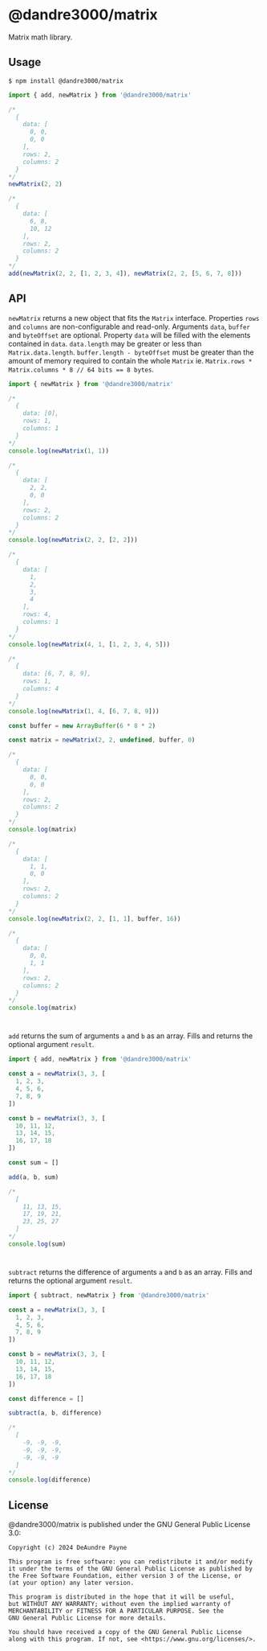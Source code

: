 # @dandre3000/matrix
Matrix math library.

## Usage
`$ npm install @dandre3000/matrix`

```js
import { add, newMatrix } from '@dandre3000/matrix'

/*
  {
    data: [
      0, 0,
      0, 0
    ],
    rows: 2,
    columns: 2
  }
*/
newMatrix(2, 2)

/*
  {
    data: [
      6, 8,
      10, 12
    ],
    rows: 2,
    columns: 2
  }
*/
add(newMatrix(2, 2, [1, 2, 3, 4]), newMatrix(2, 2, [5, 6, 7, 8]))
```

## API
`newMatrix` returns a new object that fits the `Matrix` interface. Properties `rows` and `columns` are non-configurable and read-only.
Arguments `data`, `buffer` and `byteOffset` are optional. Property `data` will be filled with the elements contained in `data`.
`data.length` may be greater or less than `Matrix.data.length`. `buffer.length - byteOffset` must be greater than the amount of memory required to contain the whole `Matrix` ie. `Matrix.rows * Matrix.columns * 8 // 64 bits == 8 bytes`.
```js
import { newMatrix } from '@dandre3000/matrix'

/*
  {
    data: [0],
    rows: 1,
    columns: 1
  }
*/
console.log(newMatrix(1, 1))

/*
  {
    data: [
      2, 2,
      0, 0
    ],
    rows: 2,
    columns: 2
  }
*/
console.log(newMatrix(2, 2, [2, 2]))

/*
  {
    data: [
      1,
      2,
      3,
      4
    ],
    rows: 4,
    columns: 1
  }
*/
console.log(newMatrix(4, 1, [1, 2, 3, 4, 5]))

/*
  {
    data: [6, 7, 8, 9],
    rows: 1,
    columns: 4
  }
*/
console.log(newMatrix(1, 4, [6, 7, 8, 9]))

const buffer = new ArrayBuffer(6 * 8 * 2)

const matrix = newMatrix(2, 2, undefined, buffer, 0)

/*
  {
    data: [
      0, 0,
      0, 0
    ],
    rows: 2,
    columns: 2
  }
*/
console.log(matrix)

/*
  {
    data: [
      1, 1,
      0, 0
    ],
    rows: 2,
    columns: 2
  }
*/
console.log(newMatrix(2, 2, [1, 1], buffer, 16))

/*
  {
    data: [
      0, 0,
      1, 1
    ],
    rows: 2,
    columns: 2
  }
*/
console.log(matrix)
```

#
`add` returns the sum of arguments `a` and `b` as an array. Fills and returns the optional argument `result`.
```js
import { add, newMatrix } from '@dandre3000/matrix'

const a = newMatrix(3, 3, [
  1, 2, 3,
  4, 5, 6,
  7, 8, 9
])

const b = newMatrix(3, 3, [
  10, 11, 12,
  13, 14, 15,
  16, 17, 18
])

const sum = []

add(a, b, sum)

/*
  [
    11, 13, 15,
    17, 19, 21,
    23, 25, 27
  ]
*/
console.log(sum)
```

#
`subtract` returns the difference of arguments `a` and `b` as an array. Fills and returns the optional argument `result`.
```js
import { subtract, newMatrix } from '@dandre3000/matrix'

const a = newMatrix(3, 3, [
  1, 2, 3,
  4, 5, 6,
  7, 8, 9
])

const b = newMatrix(3, 3, [
  10, 11, 12,
  13, 14, 15,
  16, 17, 18
])

const difference = []

subtract(a, b, difference)

/*
  [
    -9, -9, -9,
    -9, -9, -9,
    -9, -9, -9
  ]
*/
console.log(difference)
```

## License
@dandre3000/matrix is published under the GNU General Public License 3.0:

```
Copyright (c) 2024 DeAundre Payne

This program is free software: you can redistribute it and/or modify
it under the terms of the GNU General Public License as published by
the Free Software Foundation, either version 3 of the License, or
(at your option) any later version.

This program is distributed in the hope that it will be useful,
but WITHOUT ANY WARRANTY; without even the implied warranty of
MERCHANTABILITY or FITNESS FOR A PARTICULAR PURPOSE. See the
GNU General Public License for more details.

You should have received a copy of the GNU General Public License
along with this program. If not, see <https://www.gnu.org/licenses/>.
```
